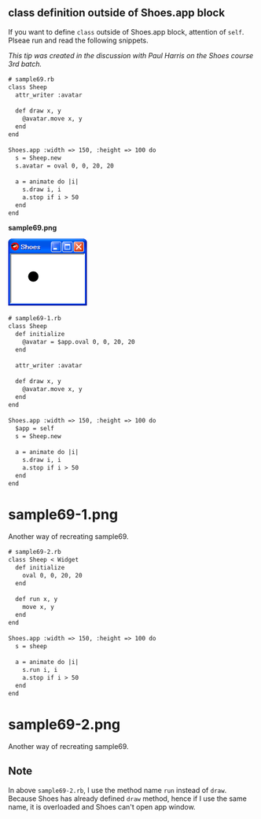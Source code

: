 class definition outside of Shoes.app block
-------------------------------------------

If you want to define `class` outside of Shoes.app block, attention of `self`.
Plseae run and read the following snippets. 

*This tip was created in the discussion with Paul Harris on the Shoes course 3rd batch.*

	# sample69.rb
	class Sheep
	  attr_writer :avatar
	  
	  def draw x, y
	    @avatar.move x, y
	  end
	end
	 
	Shoes.app :width => 150, :height => 100 do
	  s = Sheep.new
	  s.avatar = oval 0, 0, 20, 20
	  
	  a = animate do |i|
	    s.draw i, i
	    a.stop if i > 50
	  end
	end

**sample69.png**

![sample69.png](http://github.com/ashbb/shoes_tutorial_html/raw/master/images/sample69.png)

	# sample69-1.rb
	class Sheep
	  def initialize
	    @avatar = $app.oval 0, 0, 20, 20
	  end
	  
	  attr_writer :avatar
	  
	  def draw x, y
	    @avatar.move x, y
	  end
	end
	 
	Shoes.app :width => 150, :height => 100 do
	  $app = self
	  s = Sheep.new
	 
	  a = animate do |i|
	    s.draw i, i
	    a.stop if i > 50
	  end
	end

 # sample69-1.png
Another way of recreating sample69.

	# sample69-2.rb
	class Sheep < Widget
	  def initialize
	    oval 0, 0, 20, 20
	  end
	  
	  def run x, y
	    move x, y
	  end
	end
	 
	Shoes.app :width => 150, :height => 100 do
	  s = sheep
	 
	  a = animate do |i|
	    s.run i, i
	    a.stop if i > 50
	  end
	end

 # sample69-2.png
Another way of recreating sample69.

Note
----
In above `sample69-2.rb`, I use the method name `run` instead of `draw`.
Because Shoes has already defined `draw` method, hence if I use the same name, it is overloaded and Shoes can't open app window.
